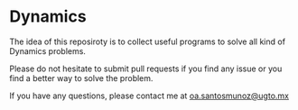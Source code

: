 # Dynamics
The idea of this reposiroty is to collect useful programs to solve all kind of Dynamics problems.

Please do not hesitate to submit pull requests if you find any issue or you find a better way to solve the problem.

If you have any questions, please contact me at oa.santosmunoz@ugto.mx
